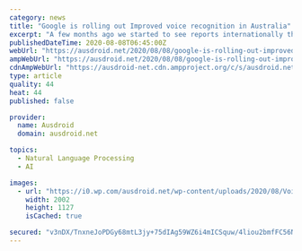 ```yaml
---
category: news
title: "Google is rolling out Improved voice recognition in Australia"
excerpt: "A few months ago we started to see reports internationally that Google was rolling out improved voice recognition for the Google Assistant. The new process involved training the Assistant with longer phrases."
publishedDateTime: 2020-08-08T06:45:00Z
webUrl: "https://ausdroid.net/2020/08/08/google-is-rolling-out-improved-voice-recognition-in-australia/"
ampWebUrl: "https://ausdroid.net/2020/08/08/google-is-rolling-out-improved-voice-recognition-in-australia/?amp"
cdnAmpWebUrl: "https://ausdroid-net.cdn.ampproject.org/c/s/ausdroid.net/2020/08/08/google-is-rolling-out-improved-voice-recognition-in-australia/?amp"
type: article
quality: 44
heat: 44
published: false

provider:
  name: Ausdroid
  domain: ausdroid.net

topics:
  - Natural Language Processing
  - AI

images:
  - url: "https://i0.wp.com/ausdroid.net/wp-content/uploads/2020/08/Voice-Match-upgrade.png?fit=2002%2C1127&ssl=1"
    width: 2002
    height: 1127
    isCached: true

secured: "v3nDX/TnxneJoPDGy68mtL3jy+75dIAg59WZ6i4mICSquw/4liou2bmfFC56NJybOPwp7i1aCSi2TZCdykkbetLwQM32l0GMc3Gxg5m8LI3rtx3d6qBKj6oyQrvWR9RgS8XXUtkedCFtVvfYQ3ofj+V+db8ntos4L8RkSBgt4zNPI7g+ReDjZa1tZbEx+kbI/I5xNwKdhk3mb4WPPLuCiwlAgD4sQ33K213wRHzJfPxaFC0LQtDHlvVKRI8nOegWUuSsU+ul0m4eOdISYHlG7j2QR2RlEGV4dFy9Svz3NAJo3YAw0TBzOxRwFtXK5Of2DoXda19188Rz4TBoIRZxjw==;ZOx1ltS8WFzzVSjpDLRpLg=="
---
```


